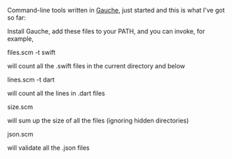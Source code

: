 Command-line tools written in [Gauche](https://practical-scheme.net/gauche/index.html), just started and this is what I've got so far:

Install Gauche, add these files to your PATH, and you can invoke, for example,

files.scm -t swift

will count all the .swift files in the current directory and below

lines.scm -t dart

will count all the lines in .dart files

size.scm

will sum up the size of all the files (ignoring hidden directories)

json.scm

will validate all the .json files

